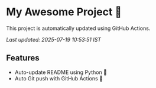 # My Awesome Project 🚀

This project is automatically updated using GitHub Actions.

_Last updated: 2025-07-19 10:53:51 IST_

## Features
- Auto-update README using Python 🐍
- Auto Git push with GitHub Actions 🤖
